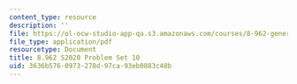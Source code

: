 ```yaml
---
content_type: resource
description: ''
file: https://ol-ocw-studio-app-qa.s3.amazonaws.com/courses/8-962-general-relativity-spring-2020/3636b5760973278d97ca93eb0883c48b_MIT8_962S20_pset10.pdf
file_type: application/pdf
resourcetype: Document
title: 8.962 S2020 Problem Set 10
uid: 3636b576-0973-278d-97ca-93eb0883c48b
---
```

